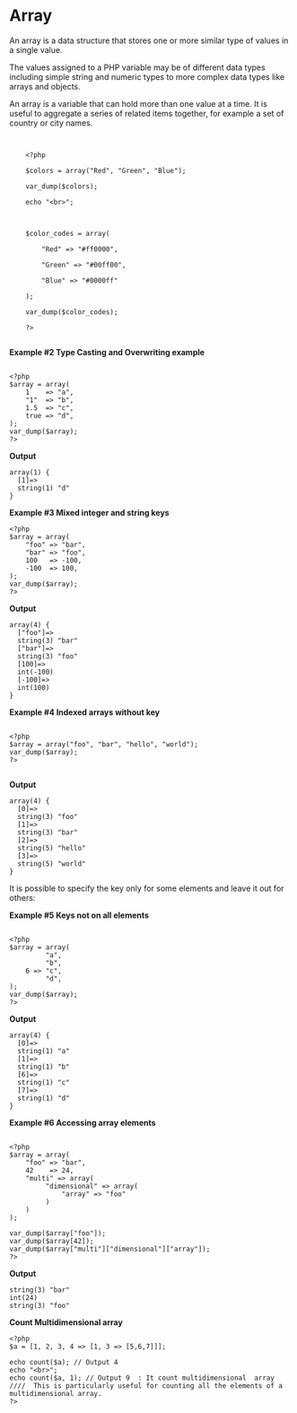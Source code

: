 # Array

An array is a data structure that stores one or more similar type of values in a single value.

The values assigned to a PHP variable may be of different data types including simple string and numeric types to more complex data types like arrays and objects.

An array is a variable that can hold more than one value at a time. It is useful to aggregate a series of related items together, for example a set of country or city names.

```apacheconfig


    <?php

    $colors = array("Red", "Green", "Blue");

    var_dump($colors);

    echo "<br>";

     

    $color_codes = array(

        "Red" => "#ff0000",

        "Green" => "#00ff00",

        "Blue" => "#0000ff"

    );

    var_dump($color_codes);

    ?>


```

**Example #2 Type Casting and Overwriting example**

```apacheconfig

<?php
$array = array(
    1    => "a",
    "1"  => "b",
    1.5  => "c",
    true => "d",
);
var_dump($array);
?>

```

**Output**

```apacheconfig
array(1) {
  [1]=>
  string(1) "d"
}
```

**Example #3 Mixed integer and string keys**

```apacheconfig
<?php
$array = array(
    "foo" => "bar",
    "bar" => "foo",
    100   => -100,
    -100  => 100,
);
var_dump($array);
?>
```

**Output**

```apacheconfig
array(4) {
  ["foo"]=>
  string(3) "bar"
  ["bar"]=>
  string(3) "foo"
  [100]=>
  int(-100)
  [-100]=>
  int(100)
}

```

**Example #4 Indexed arrays without key**

```apacheconfig

<?php
$array = array("foo", "bar", "hello", "world");
var_dump($array);
?>
    
```

**Output**

```apacheconfig
array(4) {
  [0]=>
  string(3) "foo"
  [1]=>
  string(3) "bar"
  [2]=>
  string(5) "hello"
  [3]=>
  string(5) "world"
}
```

It is possible to specify the key only for some elements and leave it out for others: 

**Example #5 Keys not on all elements**

```apacheconfig

<?php
$array = array(
         "a",
         "b",
    6 => "c",
         "d",
);
var_dump($array);
?>

```

**Output**

```apacheconfig
array(4) {
  [0]=>
  string(1) "a"
  [1]=>
  string(1) "b"
  [6]=>
  string(1) "c"
  [7]=>
  string(1) "d"
}
```

**Example #6 Accessing array elements**

```apacheconfig

<?php
$array = array(
    "foo" => "bar",
    42    => 24,
    "multi" => array(
         "dimensional" => array(
             "array" => "foo"
         )
    )
);

var_dump($array["foo"]);
var_dump($array[42]);
var_dump($array["multi"]["dimensional"]["array"]);
?>

```

**Output**

```apacheconfig
string(3) "bar"
int(24)
string(3) "foo"
```

**Count Multidimensional array**

```
<?php
$a = [1, 2, 3, 4 => [1, 3 => [5,6,7]]];

echo count($a); // Output 4
echo "<br>";
echo count($a, 1); // Output 9  : It count multidimensional  array
////  This is particularly useful for counting all the elements of a multidimensional array.
?>
```
